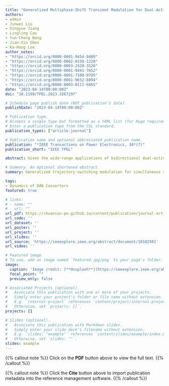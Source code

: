 ```yaml
---
title: "Generalized Multiphase-Shift Transient Modulation for Dual-Active-Bridge Series-Resonant Converter"
authors:
- admin
- Junwei Liu
- Xingyue Jiang
- Lingling Cao
- Yun-Chong Wang
- Jian-Xin Shen
- Ka-Hong Loo
author_notes:
- "https://orcid.org/0000-0001-9454-9480"
- "https://orcid.org/0000-0002-0158-1228"
- "https://orcid.org/0000-0003-2420-3526"
- "https://orcid.org/0000-0001-8441-7652"
- "https://orcid.org/0000-0001-7100-9705"
- "https://orcid.org/0000-0001-9652-8894"
- "https://orcid.org/0000-0003-0111-6665"
date: "2023-04-14T00:00:00Z" 
doi: "10.1109/TPEL.2023.3267297"

# Schedule page publish date (NOT publication's date).
publishDate: "2023-04-14T00:00:00Z"

# Publication type.
# Accepts a single type but formatted as a YAML list (for Hugo requirements).
# Enter a publication type from the CSL standard.
publication_types: ["article-journal"]

# Publication name and optional abbreviated publication name.
publication: "*IEEE Transactions on Power Electronics, 38*(7)"
publication_short: "IEEE TPEL"

abstract: Given the wide-range applications of bidirectional dual-active-bridge series-resonant converter (DABSRC), its complex nonlinear dynamic behavior is an interesting phenomenon that deserves attention of power electronics engineers. It is observed that if the control variables (i.e., phase-shift angles) are directly updated through conventional transient modulation, large-amplitude transient oscillations and dc offsets will be induced in the high-frequency-link voltages and currents during transient stage, which can ultimately degrade the converter's waveform quality significantly. The relatively few prior works in studying the transient oscillatory behavior of DABSRC have only focused on single-phase-shift modulation. In this article, a new transient modulation method referred to as generalized trajectory-switching modulation (GTSM) is first proposed for enhancing the transient performance of multiphase-shift modulated DABSRC. GTSM can simultaneously mitigate the problems of transient oscillations and dc offsets regardless of operation modes and power-flow directions, thus always ensuring safe transient operation. It also enables the resonant voltages and currents as well as magnetizing current to seamlessly reach the desired new steady-state values swiftly. Finally, the said theoretical claims are verified experimentally under both open loop and closed loop with model predictive control, and the influence of deviations from nominal resonant tank's parameters on GTSM is also considered.

# Summary. An optional shortened abstract.
summary: Generalized trajectory-switching modulation for simultaneous suppression of transient oscillations and dc offsets in dual-active-bridge series-resonant dc-dc converters.

tags:
- Dynamics of DAB Converters
featured: true

# links:
# - name: ""
#   url: ""
url_pdf: https://chuansun-pe.github.io/content/publication/journal-article/sun2023generalized/sun2023generalized.pdf
url_code: ''
url_dataset: ''
url_poster: ''
url_project: ''
url_slides: ''
url_source: 'https://ieeexplore.ieee.org/abstract/document/10102581'
url_video: ''

# Featured image
# To use, add an image named `featured.jpg/png` to your page's folder. 
image:
  caption: 'Image credit: [**Unsplash**](https://ieeexplore.ieee.org/abstract/document/10102581/figures#figures)'
  focal_point: ""
  preview_only: false

# Associated Projects (optional).
#   Associate this publication with one or more of your projects.
#   Simply enter your project's folder or file name without extension.
#   E.g. `internal-project` references `content/project/internal-project/index.md`.
#   Otherwise, set `projects: []`.
projects: []

# Slides (optional).
#   Associate this publication with Markdown slides.
#   Simply enter your slide deck's filename without extension.
#   E.g. `slides: "example"` references `content/slides/example/index.md`.
#   Otherwise, set `slides: ""`.
slides: example
---
```


{{% callout note %}}
Click on the **PDF** button above to view the full text.
{{% /callout %}}

{{% callout note %}}
Click the **Cite** button above to import publication metadata into the reference management software.
{{% /callout %}}